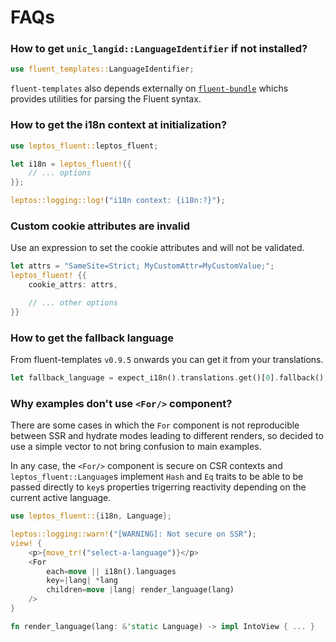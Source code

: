 <!-- markdownlint-disable MD001 -->

# FAQs

### How to get `unic_langid::LanguageIdentifier` if not installed?

```rust
use fluent_templates::LanguageIdentifier;
```

`fluent-templates` also depends externally on [`fluent-bundle`] whichs
provides utilities for parsing the Fluent syntax.

[`fluent-bundle`]: https://docs.rs/fluent-bundle/latest/fluent_bundle/

### How to get the i18n context at initialization?

```rust
use leptos_fluent::leptos_fluent;

let i18n = leptos_fluent!{{
    // ... options
}};

leptos::logging::log!("i18n context: {i18n:?}");
```

### Custom cookie attributes are invalid

Use an expression to set the cookie attributes and will not be validated.

```rust
let attrs = "SameSite=Strict; MyCustomAttr=MyCustomValue;";
leptos_fluent! {{
    cookie_attrs: attrs,

    // ... other options
}}
```

### How to get the fallback language

From fluent-templates `v0.9.5` onwards you can get it from your translations.

```rust
let fallback_language = expect_i18n().translations.get()[0].fallback();
```

### Why examples don't use `<For/>` component?

There are some cases in which the `For` component is not reproducible between
SSR and hydrate modes leading to different renders, so decided to use a
simple vector to not bring confusion to main examples.

In any case, the `<For/>` component is secure on CSR contexts and
`leptos_fluent::Language`s implement `Hash` and `Eq` traits to be
able to be passed directly to `key`s properties trigerring reactivity
depending on the current active language.

```rust
use leptos_fluent::{i18n, Language};

leptos::logging::warn!("[WARNING]: Not secure on SSR");
view! {
    <p>{move_tr!("select-a-language")}</p>
    <For
        each=move || i18n().languages
        key=|lang| *lang
        children=move |lang| render_language(lang)
    />
}

fn render_language(lang: &'static Language) -> impl IntoView { ... }
```
